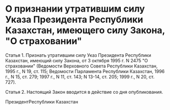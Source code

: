 # О признании утратившим силу Указа Президента Республики Казахстан, имеющего силу Закона, "О страховании"

Статья 1. Признать утратившим силу Указ Президента Республики Казахстан, имеющий силу Закона, от 3 октября 1995 г. N 2475 "О страховании" (Ведомости Верховного Совета Республики Казахстан, 1995 г., N 19, ст. 115; Ведомости Парламента Республики Казахстан, 1996 г., N 15, ст. 279; 1997 г., N 11, ст. 143; N 13-14, ст. 205; 1999 г., N 20, ст. 727).

Статья 2. Настоящий Закон вводится в действие со дня опубликования.

ПрезидентРеспублики Казахстан

